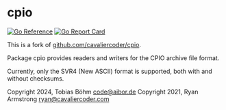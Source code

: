 # cpio
[![Go Reference](https://pkg.go.dev/badge/github.com/aibor/cpio.svg)](https://pkg.go.dev/github.com/aibor/cpio) [![Go Report Card](https://goreportcard.com/badge/github.com/aibor/cpio)](https://goreportcard.com/report/github.com/aibor/cpio)

This is a fork of [github.com/cavaliercoder/cpio](https://github.com/cavaliergopher/cpio).

Package cpio provides readers and writers for the CPIO archive file format.

Currently, only the SVR4 (New ASCII) format is supported, both with and without
checksums.

Copyright 2024, Tobias Böhm <code@aibor.de>
Copyright 2021, Ryan Armstrong <ryan@cavaliercoder.com>
